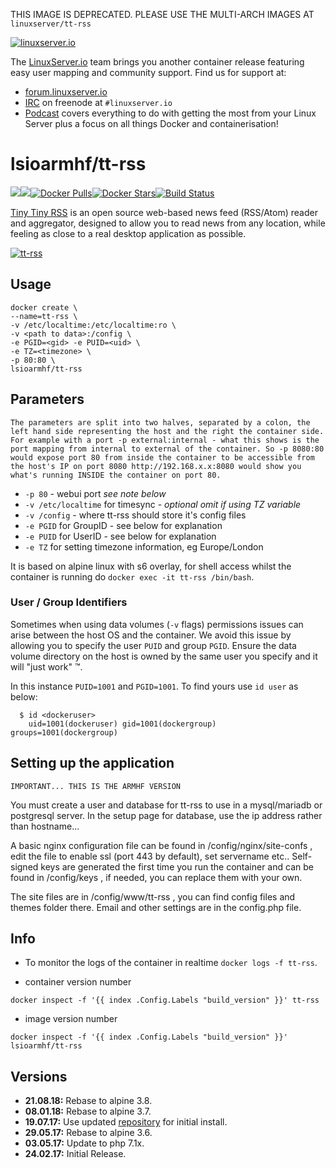 
[linuxserverurl]: https://linuxserver.io
[forumurl]: https://forum.linuxserver.io
[ircurl]: https://www.linuxserver.io/irc/
[podcasturl]: https://www.linuxserver.io/podcast/
[appurl]: https://tt-rss.org
[hub]: https://hub.docker.com/r/lsioarmhf/tt-rss/

THIS IMAGE IS DEPRECATED. PLEASE USE THE MULTI-ARCH IMAGES AT `linuxserver/tt-rss`

[![linuxserver.io](https://raw.githubusercontent.com/linuxserver/docker-templates/master/linuxserver.io/img/linuxserver_medium.png)][linuxserverurl]

The [LinuxServer.io][linuxserverurl] team brings you another container release featuring easy user mapping and community support. Find us for support at:
* [forum.linuxserver.io][forumurl]
* [IRC][ircurl] on freenode at `#linuxserver.io`
* [Podcast][podcasturl] covers everything to do with getting the most from your Linux Server plus a focus on all things Docker and containerisation!

# lsioarmhf/tt-rss
[![](https://images.microbadger.com/badges/version/lsioarmhf/tt-rss.svg)](https://microbadger.com/images/lsioarmhf/tt-rss "Get your own version badge on microbadger.com")[![](https://images.microbadger.com/badges/image/lsioarmhf/tt-rss.svg)](https://microbadger.com/images/lsioarmhf/tt-rss "Get your own image badge on microbadger.com")[![Docker Pulls](https://img.shields.io/docker/pulls/lsioarmhf/tt-rss.svg)][hub][![Docker Stars](https://img.shields.io/docker/stars/lsioarmhf/tt-rss.svg)][hub][![Build Status](https://ci.linuxserver.io/buildStatus/icon?job=Docker-Builders/armhf/armhf-tt-rss)](https://ci.linuxserver.io/job/Docker-Builders/job/armhf/job/armhf-tt-rss/)

[Tiny Tiny RSS][appurl] is an open source web-based news feed (RSS/Atom) reader and aggregator, designed to allow you to read news from any location, while feeling as close to a real desktop application as possible.


[![tt-rss](https://raw.githubusercontent.com/linuxserver/docker-templates/master/linuxserver.io/img/tt-rss-banner.png)][appurl]

## Usage

```
docker create \
--name=tt-rss \
-v /etc/localtime:/etc/localtime:ro \
-v <path to data>:/config \
-e PGID=<gid> -e PUID=<uid> \
-e TZ=<timezone> \
-p 80:80 \
lsioarmhf/tt-rss
```

## Parameters

`The parameters are split into two halves, separated by a colon, the left hand side representing the host and the right the container side. 
For example with a port -p external:internal - what this shows is the port mapping from internal to external of the container.
So -p 8080:80 would expose port 80 from inside the container to be accessible from the host's IP on port 8080
http://192.168.x.x:8080 would show you what's running INSIDE the container on port 80.`


* `-p 80` - webui port *see note below*
* `-v /etc/localtime` for timesync - *optional* *omit if using TZ variable*
* `-v /config` - where tt-rss should store it's config files
* `-e PGID` for GroupID - see below for explanation
* `-e PUID` for UserID - see below for explanation
* `-e TZ` for setting timezone information, eg Europe/London 

It is based on alpine linux with s6 overlay, for shell access whilst the container is running do `docker exec -it tt-rss /bin/bash`.

### User / Group Identifiers

Sometimes when using data volumes (`-v` flags) permissions issues can arise between the host OS and the container. We avoid this issue by allowing you to specify the user `PUID` and group `PGID`. Ensure the data volume directory on the host is owned by the same user you specify and it will "just work" ™.

In this instance `PUID=1001` and `PGID=1001`. To find yours use `id user` as below:

```
  $ id <dockeruser>
    uid=1001(dockeruser) gid=1001(dockergroup) groups=1001(dockergroup)
```

## Setting up the application 
`IMPORTANT... THIS IS THE ARMHF VERSION`

You must create a user and database for tt-rss to use in a mysql/mariadb or postgresql server. In the setup page for database, use the ip address rather than hostname...

A basic nginx configuration file can be found in /config/nginx/site-confs , edit the file to enable ssl (port 443 by default), set servername etc.. Self-signed keys are generated the first time you run the container and can be found in /config/keys , if needed, you can replace them with your own.

The site files are in /config/www/tt-rss , you can find config files and themes folder there. Email and other settings are in the config.php file.

## Info

* To monitor the logs of the container in realtime `docker logs -f tt-rss`.

* container version number 

`docker inspect -f '{{ index .Config.Labels "build_version" }}' tt-rss`

* image version number

`docker inspect -f '{{ index .Config.Labels "build_version" }}' lsioarmhf/tt-rss`


## Versions

+ **21.08.18:** Rebase to alpine 3.8.
+ **08.01.18:** Rebase to alpine 3.7.
+ **19.07.17:** Use updated [repository](https://git.tt-rss.org/git/tt-rss) for initial install.
+ **29.05.17:** Rebase to alpine 3.6.
+ **03.05.17:** Update to php 7.1x.
+ **24.02.17:** Initial Release.
